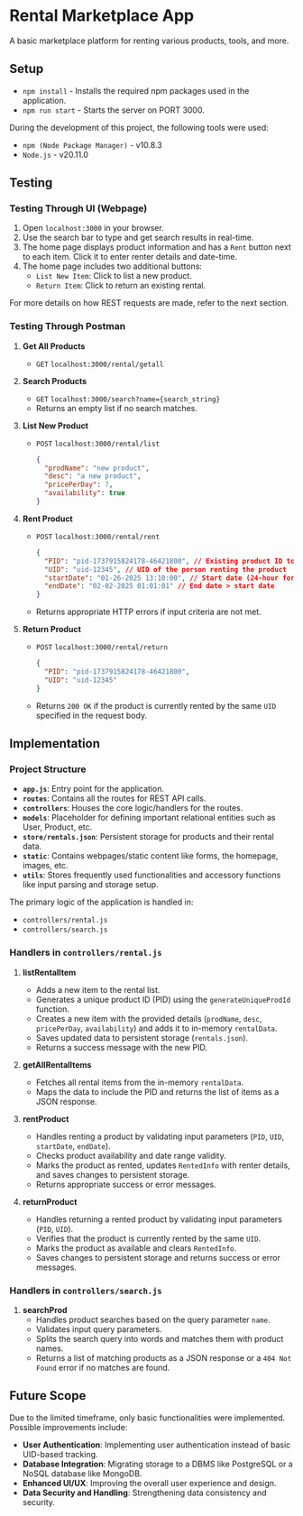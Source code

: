 # Rental Marketplace App

A basic marketplace platform for renting various products, tools, and more.

## Setup

- `npm install` - Installs the required npm packages used in the application.
- `npm run start` - Starts the server on PORT 3000.

During the development of this project, the following tools were used:

- `npm (Node Package Manager)` - v10.8.3
- `Node.js` - v20.11.0

## Testing

### Testing Through UI (Webpage)

1. Open `localhost:3000` in your browser.
2. Use the search bar to type and get search results in real-time.
3. The home page displays product information and has a `Rent` button next to each item. Click it to enter renter details and date-time.
4. The home page includes two additional buttons:
   - `List New Item`: Click to list a new product.
   - `Return Item`: Click to return an existing rental.

For more details on how REST requests are made, refer to the next section.

### Testing Through Postman

1. **Get All Products**

   - `GET` `localhost:3000/rental/getall`

2. **Search Products**

   - `GET` `localhost:3000/search?name={search_string}`
   - Returns an empty list if no search matches.

3. **List New Product**

   - `POST` `localhost:3000/rental/list`

     ```json
     {
       "prodName": "new product",
       "desc": "a new product",
       "pricePerDay": 7,
       "availability": true
     }
     ```

4. **Rent Product**

   - `POST` `localhost:3000/rental/rent`

     ```json
     {
       "PID": "pid-1737915824178-46421800", // Existing product ID to rent; returns error otherwise
       "UID": "uid-12345", // UID of the person renting the product
       "startDate": "01-26-2025 13:10:00", // Start date (24-hour format) ≥ current date
       "endDate": "02-02-2025 01:01:01" // End date > start date
     }
     ```

   - Returns appropriate HTTP errors if input criteria are not met.

5. **Return Product**

   - `POST` `localhost:3000/rental/return`

     ```json
     {
       "PID": "pid-1737915824178-46421800",
       "UID": "uid-12345"
     }
     ```

   - Returns `200 OK` if the product is currently rented by the same `UID` specified in the request body.

## Implementation

### Project Structure

- **`app.js`**: Entry point for the application.
- **`routes`**: Contains all the routes for REST API calls.
- **`controllers`**: Houses the core logic/handlers for the routes.
- **`models`**: Placeholder for defining important relational entities such as User, Product, etc.
- **`store/rentals.json`**: Persistent storage for products and their rental data.
- **`static`**: Contains webpages/static content like forms, the homepage, images, etc.
- **`utils`**: Stores frequently used functionalities and accessory functions like input parsing and storage setup.

The primary logic of the application is handled in:

- `controllers/rental.js`
- `controllers/search.js`

### Handlers in `controllers/rental.js`

1. **listRentalItem**

   - Adds a new item to the rental list.
   - Generates a unique product ID (PID) using the `generateUniqueProdId` function.
   - Creates a new item with the provided details (`prodName`, `desc`, `pricePerDay`, `availability`) and adds it to in-memory `rentalData`.
   - Saves updated data to persistent storage (`rentals.json`).
   - Returns a success message with the new PID.

2. **getAllRentalItems**

   - Fetches all rental items from the in-memory `rentalData`.
   - Maps the data to include the PID and returns the list of items as a JSON response.

3. **rentProduct**

   - Handles renting a product by validating input parameters (`PID`, `UID`, `startDate`, `endDate`).
   - Checks product availability and date range validity.
   - Marks the product as rented, updates `RentedInfo` with renter details, and saves changes to persistent storage.
   - Returns appropriate success or error messages.

4. **returnProduct**
   - Handles returning a rented product by validating input parameters (`PID`, `UID`).
   - Verifies that the product is currently rented by the same `UID`.
   - Marks the product as available and clears `RentedInfo`.
   - Saves changes to persistent storage and returns success or error messages.

### Handlers in `controllers/search.js`

1. **searchProd**
   - Handles product searches based on the query parameter `name`.
   - Validates input query parameters.
   - Splits the search query into words and matches them with product names.
   - Returns a list of matching products as a JSON response or a `404 Not Found` error if no matches are found.

## Future Scope

Due to the limited timeframe, only basic functionalities were implemented. Possible improvements include:

- **User Authentication**: Implementing user authentication instead of basic UID-based tracking.
- **Database Integration**: Migrating storage to a DBMS like PostgreSQL or a NoSQL database like MongoDB.
- **Enhanced UI/UX**: Improving the overall user experience and design.
- **Data Security and Handling**: Strengthening data consistency and security.
